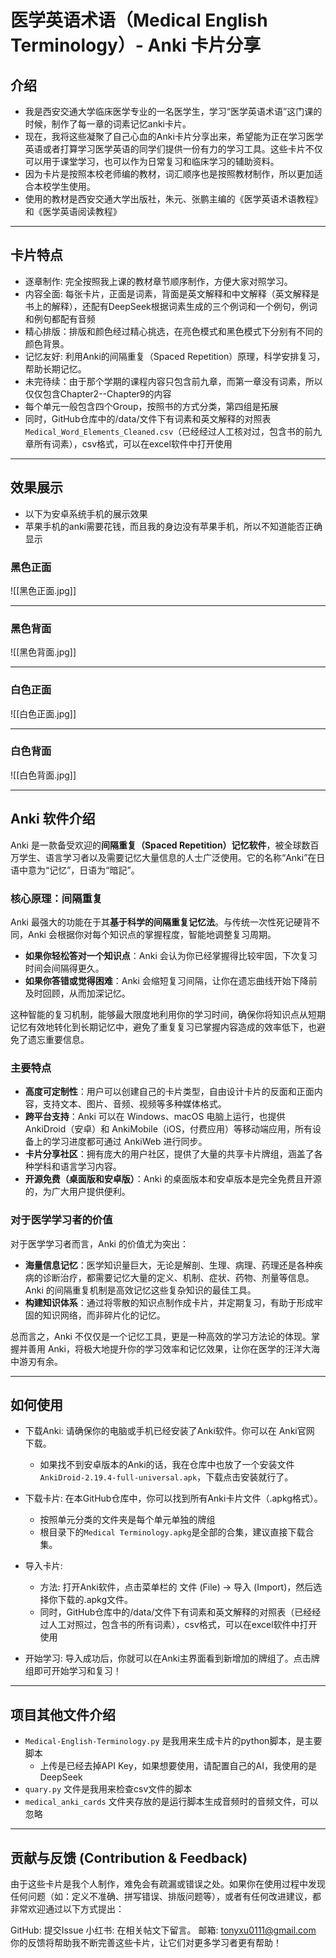 # 医学英语术语（Medical English Terminology）- Anki 卡片分享

## 介绍

- 我是西安交通大学临床医学专业的一名医学生，学习“医学英语术语”这门课的时候，制作了每一章的词素记忆anki卡片。
- 现在，我将这些凝聚了自己心血的Anki卡片分享出来，希望能为正在学习医学英语或者打算学习医学英语的同学们提供一份有力的学习工具。这些卡片不仅可以用于课堂学习，也可以作为日常复习和临床学习的辅助资料。
- 因为卡片是按照本校老师编的教材，词汇顺序也是按照教材制作，所以更加适合本校学生使用。
- 使用的教材是西安交通大学出版社，朱元、张鹏主编的《医学英语术语教程》和《医学英语阅读教程》

---
## 卡片特点

- 逐章制作: 完全按照我上课的教材章节顺序制作，方便大家对照学习。
- 内容全面: 每张卡片，正面是词素，背面是英文解释和中文解释（英文解释是书上的解释），还配有DeepSeek根据词素生成的三个例词和一个例句，例词和例句都配有音频
- 精心排版：排版和颜色经过精心挑选，在亮色模式和黑色模式下分别有不同的颜色背景。
- 记忆友好: 利用Anki的间隔重复（Spaced Repetition）原理，科学安排复习，帮助长期记忆。
- 未完待续：由于那个学期的课程内容只包含前九章，而第一章没有词素，所以仅仅包含Chapter2--Chapter9的内容
- 每个单元一般包含四个Group，按照书的方式分类，第四组是拓展
- 同时，GitHub仓库中的/data/文件下有词素和英文解释的对照表`Medical_Word_Elements_Cleaned.csv`（已经经过人工核对过，包含书的前九章所有词素），csv格式，可以在excel软件中打开使用

---

## 效果展示

- 以下为安卓系统手机的展示效果
- 苹果手机的anki需要花钱，而且我的身边没有苹果手机，所以不知道能否正确显示

### 黑色正面

![[黑色正面.jpg]]

---
### 黑色背面

![[黑色背面.jpg]]

---
### 白色正面

![[白色正面.jpg]]

---
### 白色背面


![[白色背面.jpg]]

---

## Anki 软件介绍

Anki 是一款备受欢迎的**间隔重复（Spaced Repetition）记忆软件**，被全球数百万学生、语言学习者以及需要记忆大量信息的人士广泛使用。它的名称“Anki”在日语中意为“记忆”，日语为“暗記”。

### 核心原理：间隔重复

Anki 最强大的功能在于其**基于科学的间隔重复记忆法**。与传统一次性死记硬背不同，Anki 会根据你对每个知识点的掌握程度，智能地调整复习周期。

- **如果你轻松答对一个知识点**：Anki 会认为你已经掌握得比较牢固，下次复习时间会间隔得更久。
- **如果你答错或觉得困难**：Anki 会缩短复习间隔，让你在遗忘曲线开始下降前及时回顾，从而加深记忆。

这种智能的复习机制，能够最大限度地利用你的学习时间，确保你将知识点从短期记忆有效地转化到长期记忆中，避免了重复复习已掌握内容造成的效率低下，也避免了遗忘重要信息。

### 主要特点

- **高度可定制性**：用户可以创建自己的卡片类型，自由设计卡片的反面和正面内容，支持文本、图片、音频、视频等多种媒体格式。
- **跨平台支持**：Anki 可以在 Windows、macOS 电脑上运行，也提供 AnkiDroid（安卓）和 AnkiMobile（iOS，付费应用）等移动端应用，所有设备上的学习进度都可通过 AnkiWeb 进行同步。
- **卡片分享社区**：拥有庞大的用户社区，提供了大量的共享卡片牌组，涵盖了各种学科和语言学习内容。
- **开源免费（桌面版和安卓版）**：Anki 的桌面版本和安卓版本是完全免费且开源的，为广大用户提供便利。

### 对于医学学习者的价值

对于医学学习者而言，Anki 的价值尤为突出：

- **海量信息记忆**：医学知识量巨大，无论是解剖、生理、病理、药理还是各种疾病的诊断治疗，都需要记忆大量的定义、机制、症状、药物、剂量等信息。Anki 的间隔重复机制是高效记忆这些复杂知识的最佳工具。
- **构建知识体系**：通过将零散的知识点制作成卡片，并定期复习，有助于形成牢固的知识网络，而非碎片化的记忆。

总而言之，Anki 不仅仅是一个记忆工具，更是一种高效的学习方法论的体现。掌握并善用 Anki，将极大地提升你的学习效率和记忆效果，让你在医学的汪洋大海中游刃有余。

---

## 如何使用

- 下载Anki: 请确保你的电脑或手机已经安装了Anki软件。你可以在 Anki官网 下载。
	- 如果找不到安卓版本的Anki的话，我在仓库中也放了一个安装文件`AnkiDroid-2.19.4-full-universal.apk`，下载点击安装就行了。
- 下载卡片: 在本GitHub仓库中，你可以找到所有Anki卡片文件（.apkg格式）。
	- 按照单元分类的文件夹是每个单元单独的牌组
	- 根目录下的`Medical Terminology.apkg`是全部的合集，建议直接下载合集。
- 导入卡片:
    - 方法: 打开Anki软件，点击菜单栏的 文件 (File) -> 导入 (Import)，然后选择你下载的.apkg文件。
    - 同时，GitHub仓库中的/data/文件下有词素和英文解释的对照表（已经经过人工对照过，包含书的所有词素），csv格式，可以在excel软件中打开使用

- 开始学习: 导入成功后，你就可以在Anki主界面看到新增加的牌组了。点击牌组即可开始学习和复习！

---

## 项目其他文件介绍

- `Medical-English-Terminology.py` 是我用来生成卡片的python脚本，是主要脚本
	- 上传是已经去掉API Key，如果想要使用，请配置自己的AI，我使用的是DeepSeek
- `quary.py` 文件是我用来检查csv文件的脚本
- `medical_anki_cards` 文件夹存放的是运行脚本生成音频时的音频文件，可以忽略


---
## 贡献与反馈 (Contribution & Feedback)

由于这些卡片是我个人制作，难免会有疏漏或错误之处。如果你在使用过程中发现任何问题（如：定义不准确、拼写错误、排版问题等），或者有任何改进建议，都非常欢迎通过以下方式提出：

GitHub: 提交Issue
小红书: 在相关帖文下留言。
邮箱: tonyxu0111@gmail.com
你的反馈将帮助我不断完善这些卡片，让它们对更多学习者更有帮助！